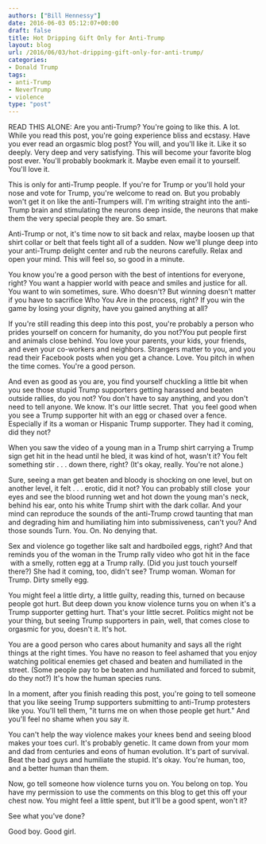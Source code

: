```yaml
---
authors: ["Bill Hennessy"]
date: 2016-06-03 05:12:07+00:00
draft: false
title: Hot Dripping Gift Only for Anti-Trump
layout: blog
url: /2016/06/03/hot-dripping-gift-only-for-anti-trump/
categories:
- Donald Trump
tags:
- anti-Trump
- NeverTrump
- violence
type: "post"
---
```


READ THIS ALONE: Are you anti-Trump? You're going to like this. A lot. While you read this post, you're going experience bliss and ecstasy. Have you ever read an orgasmic blog post? You will, and you'll like it. Like it so deeply. Very deep and very satisfying. This will become your favorite blog post ever. You'll probably bookmark it. Maybe even email it to yourself. You'll love it.

This is only for anti-Trump people. If you're for Trump or you'll hold your nose and vote for Trump, you're welcome to read on. But you probably won't get it on like the anti-Trumpers will. I'm writing straight into the anti-Trump brain and stimulating the neurons deep inside, the neurons that make them the very special people they are. So smart.

Anti-Trump or not, it's time now to sit back and relax, maybe loosen up that shirt collar or belt that feels tight all of a sudden. Now we'll plunge deep into your anti-Trump delight center and rub the neurons carefully. Relax and open your mind. This will feel so, so good in a minute.

You know you're a good person with the best of intentions for everyone, right? You want a happier world with peace and smiles and justice for all. You want to win sometimes, sure. Who doesn't? But winning doesn't matter if you have to sacrifice Who You Are in the process, right? If you win the game by losing your dignity, have you gained anything at all?

If you're still reading this deep into this post, you're probably a person who prides yourself on concern for humanity, do you not?You put people first and animals close behind. You love your parents, your kids, your friends, and even your co-workers and neighbors. Strangers matter to you, and you read their Facebook posts when you get a chance. Love. You pitch in when the time comes. You're a good person.

And even as good as you are, you find yourself chuckling a little bit when you see those stupid Trump supporters getting harassed and beaten outside rallies, do you not? You don't have to say anything, and you don't need to tell anyone. We know. It's our little secret. That  you feel good when you see a Trump supporter hit with an egg or chased over a fence. Especially if its a woman or Hispanic Trump supporter. They had it coming, did they not?

When you saw the video of a young man in a Trump shirt carrying a Trump sign get hit in the head until he bled, it was kind of hot, wasn't it? You felt something stir . . . down there, right? (It's okay, really. You're not alone.)

Sure, seeing a man get beaten and bloody is shocking on one level, but on another level, it felt . . . erotic, did it not? You can probably still close  your eyes and see the blood running wet and hot down the young man's neck, behind his ear, onto his white Trump shirt with the dark collar. And your mind can reproduce the sounds of the anti-Trump crowd taunting that man and degrading him and humiliating him into submissiveness, can't you? And those sounds Turn. You. On. No denying that.

Sex and violence go together like salt and hardboiled eggs, right? And that reminds you of the woman in the Trump rally video who got hit in the face  with a smelly, rotten egg at a Trump rally. (Did you just touch yourself there?) She had it coming, too, didn't see? Trump woman. Woman for Trump. Dirty smelly egg.

You might feel a little dirty, a little guilty, reading this, turned on because people got hurt. But deep down you know violence turns you on when it's a Trump supporter getting hurt. That's your little secret. Politics might not be your thing, but seeing Trump supporters in pain, well, that comes close to orgasmic for you, doesn't it. It's hot.

You are a good person who cares about humanity and says all the right things at the right times. You have no reason to feel ashamed that you enjoy watching political enemies get chased and beaten and humiliated in the street. (Some people pay to be beaten and humiliated and forced to submit, do they not?) It's how the human species runs.

In a moment, after you finish reading this post, you're going to tell someone that you like seeing Trump supporters submitting to anti-Trump protesters like you. You'll tell them, "it turns me on when those people get hurt." And you'll feel no shame when you say it.

You can't help the way violence makes your knees bend and seeing blood makes your toes curl. It's probably genetic. It came down from your mom and dad from centuries and eons of human evolution. It's part of survival. Beat the bad guys and humiliate the stupid. It's okay. You're human, too, and a better human than them.

Now, go tell someone how violence turns you on. You belong on top. You have my permission to use the comments on this blog to get this off your chest now. You might feel a little spent, but it'll be a good spent, won't it?

See what you've done?

Good boy. Good girl.
